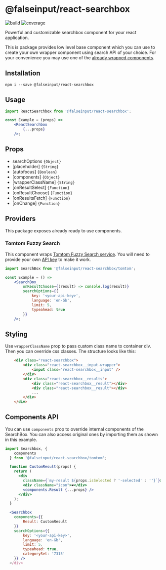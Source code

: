 # @falseinput/react-searchbox
[![build](https://img.shields.io/circleci/build/github/falseinput/react-ui-components/master
)](https://circleci.com/gh/falseinput/react-ui-components)
[![coverage](https://img.shields.io/codecov/c/github/falseinput/react-ui-components)](https://codecov.io/gh/falseinput/react-ui-components)

Powerful and customizable searchbox component for your react application.

This is package provides low level base component which you can use to create your own wrapper component using search API of your choice.
For your convenience you may use one of the [already wrapped components](#providers).

## Installation

```
npm i --save @falseinput/react-searchbox
```

## Usage

```jsx
import ReactSearchbox from '@falseinput/react-searchbox';

const Example = (props) =>
    <ReactSearchbox
        {...props}
    />;
```

## Props

* searchOptions `{Object}`
* [placeholder] `{String}`
* [autofocus] `{Boolean}`
* [components] `{Object}`
* [wrapperClassName] `{String}`
* [onResultSelect] `{Function}`
* [onResultChoose] `{Function}`
* [onResultsFetch] `{Function}`
* [onChange] `{Function}`


## Providers

This package exposes already ready to use components.

### Tomtom Fuzzy Search

This component wraps [Tomtom Fuzzy Search service](https://developer.tomtom.com/search-api/search-api-documentation-search/fuzzy-search). You will need to provide your own [API key](https://developer.tomtom.com/how-to-get-tomtom-api-key) to make it work.

```jsx
import SearchBox from '@falseinput/react-searchbox/tomtom';

const Example = () =>
    <SearchBox
        onResultChoose={(result) => console.log(result)}
        searchOptions={{
            key: '<your-api-key>',
            language: 'en-Gb',
            limit: 5,
            typeahead: true
        }}
    />;

```
## Styling

Use `wrapperClassName` prop to pass custom class name to container div. Then you can override css classes. The structure looks like this:

```html
    <div class="react-searchbox">
        <div class="react-searchbox__input-wrapper">
            <input class="react-searchbox__input" />
        </div>
        <div class="react-searchbox__results">
            <div class="react-searchbox__result"></div>
            <div class="react-searchbox__result"></div>
            ...
        </div>
    </div>
```

## Components API

You can use `components` prop to override internal components of the SearchBox. You can also access original ones by importing them as shown in this example.
```jsx
import Searchbox, {
    components
  } from '@falseinput/react-searchbox/tomtom';

  function CustomResult(props) {
    return (
      <div
        className={`my-result ${props.isSelected ? '-selected' : ''}`}>
        <div className="icon">❤</div>
        <components.Result {...props} />
      </div>
    );
  }

  <Searchbox
    components={{
        Result: CustomResult
    }}
    searchOptions={{
        key: '<your-api-key>',
        language: 'en-Gb',
        limit: 5,
        typeahead: true,
        categorySet: '7315'
    }} />
  </div>
  ```
